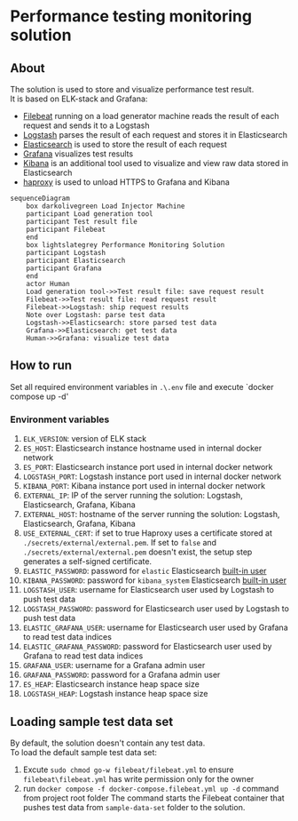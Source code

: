 # Performance testing monitoring solution
## About

The solution is used to store and visualize performance test result.  
It is based on ELK-stack and Grafana:

*  [Filebeat](https://www.elastic.co/beats/filebeat) running on a load generator machine reads the result of each request and sends it to a Logstash
*  [Logstash](https://www.elastic.co/logstash) parses the result of each request and stores it in Elasticsearch
*  [Elasticsearch](https://www.elastic.co/elasticsearch/) is used to store the result of each request
*  [Grafana](https://grafana.com/) visualizes test results
*  [Kibana](https://www.elastic.co/kibana) is an additional tool used to visualize and view raw data stored in Elasticsearch
*  [haproxy](https://www.haproxy.org/) is used to unload HTTPS to Grafana and Kibana

```mermaid
sequenceDiagram
    box darkolivegreen Load Injector Machine
    participant Load generation tool
    participant Test result file
    participant Filebeat
    end
    box lightslategrey Performance Monitoring Solution
    participant Logstash
    participant Elasticsearch
    participant Grafana
    end
    actor Human
    Load generation tool->>Test result file: save request result
    Filebeat->>Test result file: read request result
    Filebeat->>Logstash: ship request results
    Note over Logstash: parse test data
    Logstash->>Elasticsearch: store parsed test data
    Grafana->>Elasticsearch: get test data
    Human->>Grafana: visualize test data
```

## How to run

Set all required environment variables in `.\.env` file and execute `docker compose up -d'

### Environment variables

1. `ELK_VERSION`: version of ELK stack
1. `ES_HOST`: Elasticsearch instance hostname used in internal docker network
1. `ES_PORT`: Elasticsearch instance port  used in internal docker network
1. `LOGSTASH_PORT`: Logstash instance port  used in internal docker network
1. `KIBANA_PORT`: Kibana instance port  used in internal docker network
1. `EXTERNAL_IP`: IP of the server running the solution: Logstash, Elasticsearch, Grafana, Kibana
1. `EXTERNAL_HOST`: hostname of the server running the solution: Logstash, Elasticsearch, Grafana, Kibana
1. `USE_EXTERNAL_CERT`: if set to true Haproxy uses a certificate stored at `./secrets/external/external.pem`. If set to `false` and `./secrets/external/external.pem` doesn't exist, the setup step generates a self-signed certificate.
1. `ELASTIC_PASSWORD`: password for `elastic` Elasticsearch [built-in user](https://www.elastic.co/guide/en/elasticsearch/reference/current/built-in-users.html)
1. `KIBANA_PASSWORD`: password for `kibana_system` Elasticsearch [built-in user](https://www.elastic.co/guide/en/elasticsearch/reference/current/built-in-users.html)
1. `LOGSTASH_USER`: username for Elasticsearch user used by Logstash to push test data
1. `LOGSTASH_PASSWORD`: password for Elasticsearch user used by Logstash to push test data
1. `ELASTIC_GRAFANA_USER`: username for Elasticsearch user used by Grafana to read test data indices
1. `ELASTIC_GRAFANA_PASSWORD`: password for Elasticsearch user used by Grafana to read test data indices
1. `GRAFANA_USER`: username for a Grafana admin user
1. `GRAFANA_PASSWORD`: password for a Grafana admin user
1. `ES_HEAP`: Elasticsearch instance heap space size
1. `LOGSTASH_HEAP`: Logstash instance heap space size

## Loading sample test data set

By default, the solution doesn't contain any test data.  
To load the default sample test data set:

1. Excute `sudo chmod go-w filebeat/filebeat.yml` to ensure `filebeat\filebeat.yml` has write permission only for the owner
1. run `docker compose -f docker-compose.filebeat.yml up -d` command from project root folder
The command starts the Filebeat container that pushes test data from `sample-data-set` folder to the solution.
